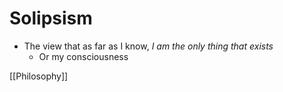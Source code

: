 # Solipsism

- The view that as far as I know, _I am the only thing that exists_
  - Or my consciousness

[[Philosophy]]
